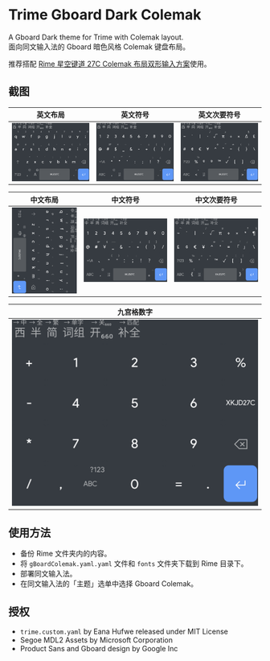 # Trime Gboard Dark Colemak

A Gboard Dark theme for Trime with Colemak layout.  
面向同文输入法的 Gboard 暗色风格 Colemak 键盘布局。

推荐搭配 [Rime 星空键道 27C Colemak 布局双形输入方案](https://github.com/xkjd27/rime_jd27c)使用。

## 截图

| 英文布局 | 英文符号 | 英文次要符号 |
| - | - | - |
| ![En layout](screenshots/c_en.png) | ![En symbols](screenshots/c_en_symbols.png) | ![En alt symbols](screenshots/c_en_alt_symbols.png) |

| 中文布局 | 中文符号 | 中文次要符号 |
| - | - | - |
| ![Zh layout](screenshots/c_zh.png) | ![Zh symbols](screenshots/c_zh_symbols.png) | ![Zh alt symbols](screenshots/c_zh_alt_symbols.png) |

| 九宫格数字 |
| - |
| ![Zh layout](screenshots/c_numbers.png) | 

## 使用方法
* 备份 Rime 文件夹内的内容。
* 将 `gBoardColemak.yaml.yaml` 文件和 `fonts` 文件夹下载到 Rime 目录下。
* 部署同文输入法。
* 在同文输入法的「主题」选单中选择 Gboard Colemak。

## 授权
* `trime.custom.yaml` by Eana Hufwe released under MIT License
* Segoe MDL2 Assets by Microsoft Corporation
* Product Sans and Gboard design by Google Inc